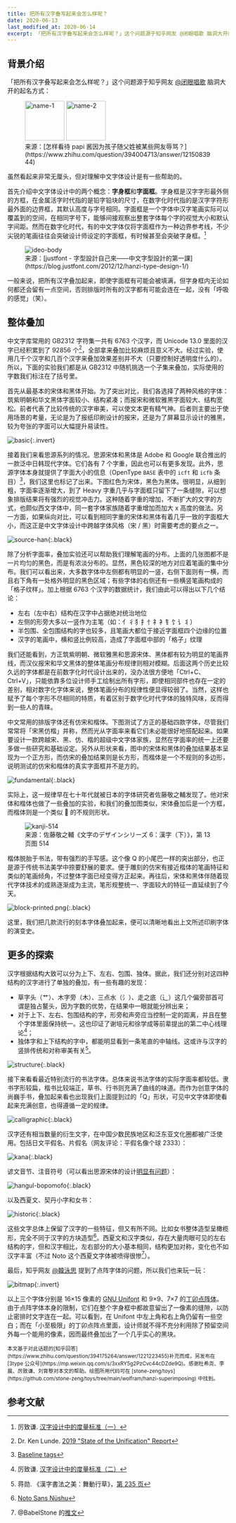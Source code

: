 ```yaml
---
title: 把所有汉字叠写起来会怎么样呢？
date: 2020-06-13
last_modified_at: 2020-06-14
excerpt: 「把所有汉字叠写起来会怎么样呢？」这个问题源于知乎网友 @闭眼唱歌 脑洞大开的起名方式。虽然看起来非常无厘头，但对理解中文字体设计是有一些帮助的。
---
```


## 背景介绍

「把所有汉字叠写起来会怎么样呢？」这个问题源于知乎网友 [@闭眼唱歌](https://www.zhihu.com/people/tong-jia-hong) 脑洞大开的起名方式：

<figure>
  <img src="../images/han-overlay/name-1.jpg" alt="name-1" class="invert" style="height: 90px; width: auto;">
  <img src="../images/han-overlay/name-2.jpg" alt="name-2" class="invert" style="height: 90px; width: auto;">
  <figcaption markdown="span">来源：[怎样看待 papi 酱因为孩子随父姓被某些网友辱骂？](https://www.zhihu.com/question/394004713/answer/1215083944)</figcaption>
</figure>

虽然看起来非常无厘头，但对理解中文字体设计是有一些帮助的。

首先介绍中文字体设计中的两个概念：**字身框**和**字面框**。字身框是汉字字形最外侧的方框，在金属活字时代指的是铅字铅块的尺寸，在数字化时代指的是汉字字符形最外面的边界框，其默认高度与字号相同。字面框是一个字体中汉字笔画实际可以覆盖到的空间，在相同字号下，能够间接观察出整套字体每个字的视觉大小和默认字间距。然而在数字化时代，有的中文字体仅将字面框作为一种边界参考线，不少尖锐的笔画往往会突破设计师设定的字面框，有时候甚至会突破字身框。[^han-metrics]

[^han-metrics]: 厉致谦. [汉字设计中的度量标准（一）](https://zhuanlan.zhihu.com/p/99504885)

<figure>
  <img src="../images/han-overlay/ideo-body.png" alt="ideo-body" class="invert" style="max-width: 300px;">
  <figcaption markdown="span">来源：[justfont - 字型設計自己來——中文字型設計的第一課](https://blog.justfont.com/2012/12/hanzi-type-design-1/)</figcaption>
</figure>

一般来说，把所有汉字叠加起来，即使字面框有可能会被填满，但字身框内无论如何都还会留有一点空间，否则排版时所有的汉字都有可能会连在一起，没有「呼吸的感觉」（笑）。

## 整体叠加

中文字库常用的 GB2312 字符集一共有 6763 个汉字，而 Unicode 13.0 里面的汉字已经积累到了 92856 个[^han-number]，全部拿来叠加比较麻烦且意义不大。经过实验，使用几千个汉字和几百个汉字来叠加效果差别并不大（只要控制好透明度什么的）。所以，下面的实验我们都是从 GB2312 中随机挑选一个子集来叠加，实际使用的字数我们标注在了括号里。

[^han-number]: Dr. Ken Lunde. [2019 "State of the Unification" Report](https://ccjktype.fonts.adobe.com/2019/07/2019-sotu.html)

首先从最基本的宋体和黑体开始。为了突出对比，我们各选择了两种风格的字体：筑紫明朝和华文黑体字面较小、结构紧凑；而报宋和微软雅黑字面较大、结构宽松。前者代表了比较传统的汉字审美，可以使文本更有精气神。后者则主要出于使用场景的考量，无论是为了报纸印刷设计的报宋，还是为了屏幕显示设计的雅黑，较为夸张的字面可以大幅提升易读性。

![basic](../images/han-overlay/basic.png){:.invert}

接着我们来看思源系列的情况。思源宋体和黑体是 Adobe 和 Google 联合推出的一款泛中日韩现代字体。它们各有 7 个字重，因此也可以有更多发现。此外，思源字体本身就提供了字面大小的信息（OpenType `BASE` 表中的 `icft` 和 `icfb` 条目）[^baseline]，我们这里也标记了出来。下图红色为宋体，黑色为黑体。很明显，从细到粗，字面率逐渐增大，到了 Heavy 字重几乎与字面框只留下了一条缝隙，可以想象排版结果将有强烈的视觉冲击力。这种随着字重的增加，不断扩大的文字的方式，也颇似西文字体中，同一套字体家族随着字重增加而加大 x 高度的做法。另一方面，如果纵向对比，可以看到相同字重的宋体和黑体有着几乎一致的字面框大小，而这正是中文字体设计中跨越字体风格（宋 / 黑）时需要考虑的要点之一。

[^baseline]: [Baseline tags](https://docs.microsoft.com/typography/opentype/otspec160/baselinetags)

![source-han](../images/han-overlay/source-han.png){:.black}

除了分析字面率，叠加实验还可以帮助我们理解笔画的分布。上面的几张图都不是一片均匀的黑色，而是有浓淡分布的。显然，黑色较深的地方对应着笔画的集中分布。我们可以看出来，大多数字体中左侧都有明显的一竖，右侧下面则有一横，而且右下角有一处格外明显的黑色区域；有些字体的右侧还有一些横竖笔画构成的「格子纹样」。加上根据 6763 个汉字的数据统计，我们由此可以得出以下几个结论：

- 左右（左中右）结构在汉字中占据绝对统治地位
- 左侧的形旁大多以一竖作为主笔（如：亻彳犭扌忄礻衤钅饣讠丬）
- 半包围、全包围结构的字也较多，且笔画大都位于接近字面框四个边缘的位置
- 汉字的笔画中，横和竖比例较高，造成了字面框中部的「格子」纹理

我们还能看到，方正筑紫明朝、微软雅黑和思源宋体、黑体都有较为明显的笔画界线，而汉仪报宋和华文黑体的整体笔画分布规律则相对模糊。后面这两个历史比较久远的字体都是在前数字化时代设计出来的，没办法很方便地「Ctrl+C、Ctrl+V」，只能依靠多位设计师手工绘制出所有字形，即使相同部件也存在一定的差别，相对数字化字体来说，整体笔画分布的规律性便显得较弱了。当然，这样也赋予了每个字形不尽相同的特质，有着区别于数字化时代字体的独特风味，反而得到一些人的青睐。

中文常用的排版字体还有仿宋和楷体。下图测试了方正的基础四款字体，尽管我们常常将「宋黑仿楷」并称，然而光从字面率来看它们未必能很好地搭配起来。如果要设计一款跨越宋、黑、仿、楷的超级中文字体家族，显然在字面率的统一上还要多做一些研究和基础设定。另外从形状来看，图中的宋体和黑体的叠加结果基本呈现为一个正方形，而仿宋的叠加结果则是长方形，而楷体是一个不规则的多边形，说明测试的仿宋和楷体的真实字面框并不是方的。

![fundamental](../images/han-overlay/fundamental.png){:.black}

实际上，这一规律早在七十年代就被日本的字体研究者<span lang="ja">佐藤敬之輔</span>发现了。他对宋体和楷体也做了一些叠加的实验，和我们的叠加图类似，宋体叠加后是一个方框，而楷体则是一个类似 🍙 的不规则形状。

<figure>
  <img src="../images/han-overlay/kanji-514.png" alt="kanji-514" class="invert" style="max-width: 360px;">
  <figcaption>来源：<span lang="ja">佐藤敬之輔《文字のデザインシリーズ 6：漢字（下）》</span>，第 13 页图 514</figcaption>
</figure>

楷体脱胎于书法，带有强烈的手写感。这个像 Q 的小尾巴一样的突出部分，也正是源于传统书法美学中捺要舒展的要求。便于雕刻的仿宋有接近楷体的笔画特征和类似的笔画倾角，不过整体字面已经变得方正起来。再往后，宋体和黑体伴随着现代字体技术的成熟逐渐成为主流，笔形规整统一、字面较大的特征一直延续到了今天。

![block-printed.png](../images/han-overlay/block-printed.png){:.black}

这里，我们把几款流行的刻本字体叠加起来，便可以清晰地看出上文所述印刷字体的演变史。

## 更多的探索

汉字根据结构大致可以分为上下、左右、包围、独体。据此，我们还分别对这四种结构的汉字进行了单独的叠加，有一些有趣的发现：

- 草字头（艹）、木字旁（木）、三点水（氵）、走之底（⻌）这几个偏旁部首可谓是独占鳌头，因为字数的优势，在结果中一眼就能分辨出来；
- 对于上下、左右、包围结构的字，形旁和声旁应当控制一定的距离，并且在整个字体里面保持统一。这也印证了谢培元和徐学成等前辈提出的第二中心线理论[^second-medial-area]；
- 独体字和上下结构的字中，都能明显看到一条笔直的中轴线。这或许与汉字的竖排传统和对称审美有关[^calligraphy]。

[^second-medial-area]: 厉致谦. [汉字设计中的度量标准（二）](https://zhuanlan.zhihu.com/p/101183974)
[^calligraphy]: 蒋勋. 《漢字書法之美：舞動行草》，[第 235 页](https://books.google.com.sg/books?id=8Rq9AAAAQBAJ&pg=PA235)

![structure](../images/han-overlay/structure.png){:.black}

接下来看看最近特别流行的书法字体。总体来说书法字体的实际字面率都较低。隶书字形较扁，楷书比较端正，草书、行书则充满了曲线的味道。而作为创意字体的尚巍手书，叠加起来看也出现我们上面提到过的「Q」形状，可见中文字体即使看起来充满创意，也得遵循一定的规律。

![calligraphic](../images/han-overlay/calligraphic.png){:.black}

汉字还有相当数量的衍生文字，在中国少数民族地区和泛东亚文化圈都被广泛使用。包括日文平假名、片假名（网友评论：平假名像个球 2333）：

![kana](../images/han-overlay/kana.png){:.black}

谚文音节、注音符号（可以看出思源宋体的设计[明显有问题](https://github.com/adobe-fonts/source-han-serif/issues/7)）：

![hangul-bopomofo](../images/han-overlay/hangul-bopomofo.png){:.black}

以及西夏文、契丹小字和女书：

![historic](../images/han-overlay/historic.png){:.black}

这些文字总体上保留了汉字的一些特征，但又有所不同。比如女书整体造型呈橄榄形，完全不同于汉字的方块造型[^nushu]。西夏文和汉字类似，存在大量肉眼可见的左右结构的字，但和汉字相比，左右部分的大小基本相同，结构更加对称，变化也不如汉字丰富（不过 Noto 这个西夏文字体被喷得很惨[^tangut]）。

[^nushu]: [Noto Sans Nüshu](https://github.com/notofonts/noto-sans-nushu)
[^tangut]: @BabelStone 的[推文](https://twitter.com/BabelStone/status/1106903314690686986)

最后，知乎网友 [@韓泳思](https://www.zhihu.com/people/hei-li-shi) 提到了点阵字体的问题，所以我们也来玩一玩：

![bitmap](../images/han-overlay/bitmap.png){:.invert}

以上三个字体分别是 16×15 像素的 [GNU Unifont](https://unifoundry.com/unifont/index.html) 和 9×9、7×7 的[丁卯点阵体](https://3type.cn/fonts/dinkie_bitmap/)。由于点阵字体本身的限制，它们在整个字身框中都故意留出了一像素的缝隙，以防止密排时文字连在一起。可以看到，在 Unifont 中左上角和右上角仍留有一些空白；而在「小至极限」的丁卯点阵点里面，设计师就不得不充分利用除了预留空间外每一个能用的像素，因而最终叠加出了一个几乎实心的黑块。

<small>
本文基于对此话题的[知乎回答](https://www.zhihu.com/question/394175264/answer/1221223455)补充而成，另发布在 [3type 公众号](https://mp.weixin.qq.com/s/3xxRY5g2PzCvc44cDZde9Q)。感谢杜希尧、李晨、厉致谦、刘育黎对本文的帮助。绘图所用代码可在 [stone-zeng/toys](https://github.com/stone-zeng/toys/tree/main/wolfram/hanzi-superimposing) 中找到。
</small>

## 参考文献

<div id="footnotes"></div>
